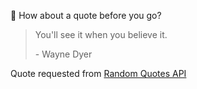 📣 How about a quote before you go?

> You'll see it when you believe it.
>
> <p>- Wayne Dyer</p>

Quote requested from [Random Quotes API](https://github.com/lukePeavey/quotable)

